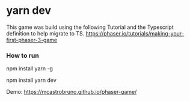 yarn dev
=======
This game was build using the following Tutorial and the Typescript definition to help migrate to TS.
https://phaser.io/tutorials/making-your-first-phaser-3-game




### How to run
npm install yarn -g

npm install
yarn dev


Demo:
https://mcastrobruno.github.io/phaser-game/

